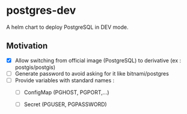 # postgres-dev

A helm chart to deploy PostgreSQL in DEV mode.

## Motivation

* [x] Allow switching from official image (PostgreSQL) to derivative (ex : postgis/postgis)
* [ ] Generate password to avoid asking for it like bitnami/postgres
* [ ] Provide variables with standard names :
  * [ ] ConfigMap (PGHOST, PGPORT,...)
  * [ ] Secret (PGUSER, PGPASSWORD)


